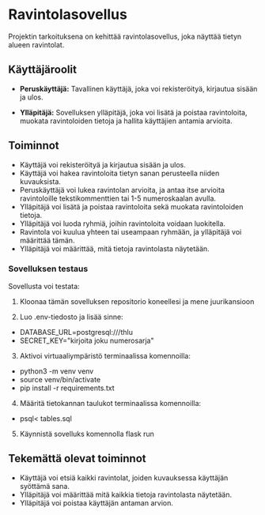 # Ravintolasovellus

Projektin tarkoituksena on kehittää ravintolasovellus, joka näyttää tietyn alueen ravintolat.

## Käyttäjäroolit

- **Peruskäyttäjä:** Tavallinen käyttäjä, joka voi rekisteröityä, kirjautua sisään ja ulos.

- **Ylläpitäjä:** Sovelluksen ylläpitäjä, joka voi lisätä ja poistaa ravintoloita, muokata ravintoloiden tietoja ja hallita käyttäjien antamia arvioita.

## Toiminnot

- Käyttäjä voi rekisteröityä ja kirjautua sisään ja ulos.
- Käyttäjä voi hakea ravintoloita tietyn sanan perusteella niiden kuvauksista.
- Peruskäyttäjä voi lukea ravintolan arvioita, ja antaa itse arvioita ravintoloille tekstikommenttien tai 1-5 numeroskaalan avulla.
- Ylläpitäjä voi lisätä ja poistaa ravintoloita sekä muokata ravintoloiden tietoja.
- Ylläpitäjä voi luoda ryhmiä, joihin ravintoloita voidaan luokitella.
- Ravintola voi kuulua yhteen tai useampaan ryhmään, ja ylläpitäjä voi määrittää tämän.
- Ylläpitäjä voi määrittää, mitä tietoja ravintolasta näytetään.

### Sovelluksen testaus

Sovellusta voi testata:
1. Kloonaa tämän sovelluksen repositorio koneellesi ja mene juurikansioon

2. Luo .env-tiedosto ja lisää sinne:
- DATABASE_URL=postgresql:///thlu
- SECRET_KEY="kirjoita joku numerosarja"

3. Aktivoi virtuaaliympäristö terminaalissa komennoilla:
- python3 -m venv venv
- source venv/bin/activate
- pip install -r requirements.txt

4. Määritä tietokannan taulukot terminaalissa komennoilla:
- psql< tables.sql

5. Käynnistä sovelluks komennolla flask run

## Tekemättä olevat toiminnot

- Käyttäjä voi etsiä kaikki ravintolat, joiden kuvauksessa käyttäjän syöttämä sana.
- Ylläpitäjä voi määrittää mitä kaikkia tietoja ravintolasta näytetään.
- Ylläpitäjä voi poistaa käyttäjän antaman arvion.

